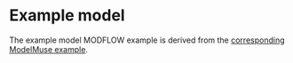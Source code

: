 Example model
=============

The example model MODFLOW example is derived from the [corresponding ModelMuse example](https://water.usgs.gov/nrp/gwsoftware/ModelMuse/Help/example_model.htm).
